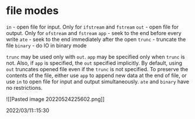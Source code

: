 # file modes

`in`  - open file for input. Only for `ifstream` and `fstream`
`out` - open file for output. Only for `ofstream` and `fstream`
`app` - seek to the end before every write
`ate` - seek to the end immediately after the open
`trunc` - truncate the file
`binary` - do IO in binary mode

`trunc` may be used only with `out`.
`app` may be specified only when `trunc` is not. Also, if `app` is specified, the `out` specified implicitly.
By default, using `out` truncates opened file even if the `trunc` is not specified. To preserve the contents of the file, either use `app` to append new data at the end of file, or use `in` to open file for input and output simultaneously.
`ate` and `binary` have no restrictions.

![[Pasted image 20220524225602.png]]


2022/03/11::15:30
